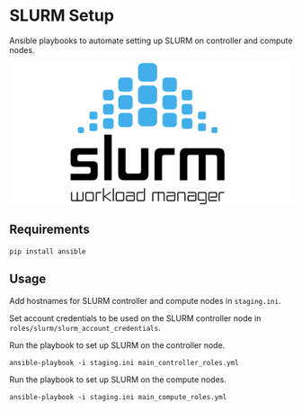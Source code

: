 # SLURM Setup

Ansible playbooks to automate setting up SLURM on controller and compute nodes.

![SLURM logo](./slurm.png)

## Requirements

```shell
pip install ansible
```

## Usage

Add hostnames for SLURM controller and compute nodes in `staging.ini`.

Set account credentials to be used on the SLURM controller node in `roles/slurm/slurm_account_credentials`.

Run the playbook to set up SLURM on the controller node.

```shell
ansible-playbook -i staging.ini main_controller_roles.yml
```

Run the playbook to set up SLURM on the compute nodes.

```shell
ansible-playbook -i staging.ini main_compute_roles.yml
```
